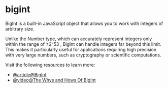 # bigint

BigInt is a built-in JavaScript object that allows you to work with integers of arbitrary size.

Unlike the Number type, which can accurately represent integers only within the range of ±2^53 , BigInt can handle integers far beyond this limit. This makes it particularly useful for applications requiring high precision with very large numbers, such as cryptography or scientific computations.

Visit the following resources to learn more:

- [@article@BigInt](https://developer.mozilla.org/en-US/docs/Web/JavaScript/Reference/Global_Objects/BigInt)
- [@video@The Whys and Hows Of BigInt](https://youtu.be/6I650PQfhMg?si=XyVGrmp4KWLRcHVj)
